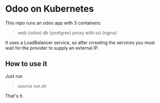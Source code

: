 # Odoo on Kubernetes

This repo runs an odoo app with 3 containers:

> web (odoo)
> db (postgres)
> proxy with ssl (nginx)

It uses a LoadBalancer service, so after crreating the services you must wait for the provider to supply an external IP.

## How to use it

Just run 

  > source run.sh

That's it.
